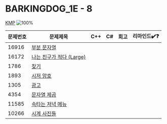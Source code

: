 # BARKINGDOG_1E - 8

[KMP](https://github.com/encrypted-def/basic-algo-lecture/blob/master/workbook/0x1E.md)
![100%](https://progress-bar.xyz/0/?scale=8&title=progress&width=500&color=babaca&suffix=/8)

| 문제번호 | 문제제목                                         | C++ | C#  | 회고 | 리마인드✔️❓ |
| -------- | ------------------------------------------------ | --- | --- | ---- | ------------ |
| 16916    | [부분 문자열](https://boj.kr/16916)              |     |     |      |              |
| 16172    | [나는 친구가 적다 (Large)](https://boj.kr/16172) |     |     |      |              |
| 1786     | [찾기](https://boj.kr/1786)                      |     |     |      |              |
| 1893     | [시저 암호](https://boj.kr/1893)                 |     |     |      |              |
| 1305     | [광고](https://boj.kr/1305)                      |     |     |      |              |
| 4354     | [문자열 제곱](https://boj.kr/4354)               |     |     |      |              |
| 11585    | [속타는 저녁 메뉴](https://boj.kr/11585)         |     |     |      |              |
| 10266    | [시계 사진들](https://boj.kr/10266)              |     |     |      |              |
